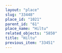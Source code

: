 ```yaml
---
layout: "place"
slug: "33448"
place_id: "1021"
parent_id: "61"
place_name: "Hiltu"
related_objects: "5850"
title: "Hiltu"
previous_item: "33451"
---
```

